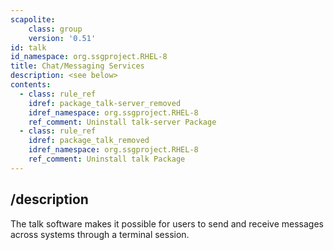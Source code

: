 ```yaml
---
scapolite:
    class: group
    version: '0.51'
id: talk
id_namespace: org.ssgproject.RHEL-8
title: Chat/Messaging Services
description: <see below>
contents:
  - class: rule_ref
    idref: package_talk-server_removed
    idref_namespace: org.ssgproject.RHEL-8
    ref_comment: Uninstall talk-server Package
  - class: rule_ref
    idref: package_talk_removed
    idref_namespace: org.ssgproject.RHEL-8
    ref_comment: Uninstall talk Package
---
```



## /description

The
talk software makes it possible for users to send and receive messages
across systems through a terminal session.
